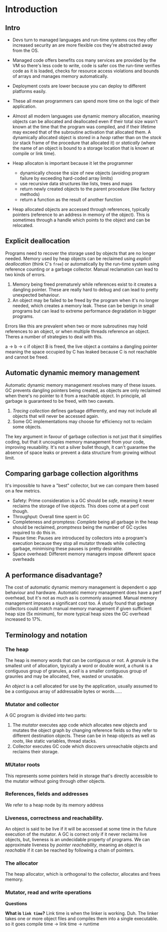 # Introduction

## Intro

- Devs turn to managed languages and run-time systems cos they offer increased security an are more flexible cos they're abstracted away from the OS.
- Managed code offers benefits cos many services are provided by the VM so there's less code to write, code is safer cos the run-time verifies code as it is loaded, checks for resource access violations and bounds of arrays and manages memory automatically.
- Deployment costs are lower because you can deploy to different platforms easily.
- These all mean programmers can spend more time on the logic of their application.

- Almost all modern languages use dynamic memory allocation, meaning objects can be allocated and deallocated even if their total size wasn't known at the time that the program was compiled, and if their lifetime may exceed that of the subroutine activation that allocated them. A dynamically allocated object is stored in a *heap* rather than on the *stack* (or stack frame of the procedure that allocated it) or *statically* (where the name of an object is bound to a storage location that is known at compile or link time).
- Heap allocaton is important because it let the programmer
  - dynamically choose the size of new objects (avoiding program failure by exceeding hard-coded array limits)
  - use recursive data structures like lists, trees and maps
  - return newly created objects to the parent procedure (like factory methods)
  - return a function as the result of another function
- Heap allocated objects are accessed through references, typically pointers (reference to an address in memory of the object). This is sometimes through a handle which points to the object and can be relocated.

## Explicit deallocation

Programs need to recover the storage used by objects that are no longer needed. Memory used by heap objects can be reclaimed using *explicit deallocation* (think C's `free`) or automatically by the run-time system using reference counting or a garbage collector. Manual reclamation can lead to two kinds of errors.

1. Memory being freed prematurely while references exist to it creates a dangling pointer. These are really hard to debug and can lead to pretty unexpected behaviour.
2. An object may be failed to be freed by the program when it's no longer needed, which creates a memory leak. These can be benign in small programs but can lead to extreme performance degradation in bigger programs.

Errors like this are prevalent when two or more subroutines may hold references to an object, or when multiple threads reference an object. Theres a number of strategies to deal with this.

a -> b -> c
if object B is freed, the live object a contains a dangling pointer meaning the space occupied by C has leaked because C is not reachable and cannot be freed.

## Automatic dynamic memory management

Automatic dynamic memory management resolves many of these issues. GC prevents dangling pointers being created, as objects are only reclaimed when there's no pointer to it from a reachable object. In principle, all garbage is guaranteed to be freed, with two caveats.

1. *Tracing collection* defines garbage differently, and may not include all objects that will never be accessed again.
2. Some GC implementations may choose for efficiency not to reclaim some objects.

The key argument in favour of garbage collection is not just that it simplifies coding, but that it uncouples memory management from your code, improving reusability. It's not a silver bullet though, it can't guarantee the absence of space leaks or prevent a data structure from growing without limit. 

## Comparing garbage collection algorithms

It's impossible to have a "best" collector, but we can compare them based on a few metrics.

- Safety: Prime consideration is a GC should be *safe*, meaning it never reclaims the storage of live objects. This does come at a perf cost though.
- Throughput: Overall time spent in GC
- Completeness and promptess: *Complete* being all garbage in the heap should be reclaimed, *promptness* being the number of GC cycles required to do this in.
- Pause time: Pauses are introduced by collectors into a program's execution because they stop all mutator threads while collecting garbage, minimising these pauses is pretty desirable.
- Space overhead: Different memory managers impose different space overheads

## A performance disadvantage?

The cost of automatic dynamic memory management is dependent o app behaviour and hardware. Automatic memory management does have a perf overhead, but it's not as much as is commonly assumed. Manual memory management imposes a significant cost too. A study found that garbage collectors could match manual memory management if given sufficient heap size (5x minimum), for more typical heap sizes the GC overhead increased to 17%.

## Terminology and notation

### The heap

The heap is memory words that can be contiguous or not. A *granule* is the smallest unit of allocation, tpyically a word or double word, a *chunk* is a contiguous group of granules, a *cell* is a smaller contiguous group of graunles and may be allocated, free, wasted or unusable.

An *object* is a cell allocated for use by the application, usually assumed to be a contiguous array of addressable bytes or words......

### Mutator and collector

A GC program is divided into two parts:

1. The *mutator* executes app code which allocates new objects and mutates the object graph by changing reference fields so they refer to different destination objects. These can be in heap objects as well as *roots*, like static variables, thread stacks.
2. Collector executes GC code which discovers unreachable objects and reclaims their storage.

### MUtator roots

This represents some pointers held in storage that's directly accessible to the mutator without going through other objects.

### References, fields and addresses

We refer to a heap node by its memory address

### Liveness, correctness and reachability.

An object is said to be live if it will be accessed at some time in the future execution of the mutator. A GC is correct only if it never reclaims live objects, but, liveness is an undecidable property of programs. We can approximate liveness by *pointer reachability*, meaning an object is *reachable* if it can be reached by following a chain of pointers.

### The allocator

The heap allocator, which is orthogonal to the collector, allocates and frees memory.

### Mutator, read and write operations



**Questions**

**What is `link time`?**
Link time is when the linker is working. Duh. The linker takes one or more object files and compiles them into a single executable. so it goes compile time -> link time -> runtime